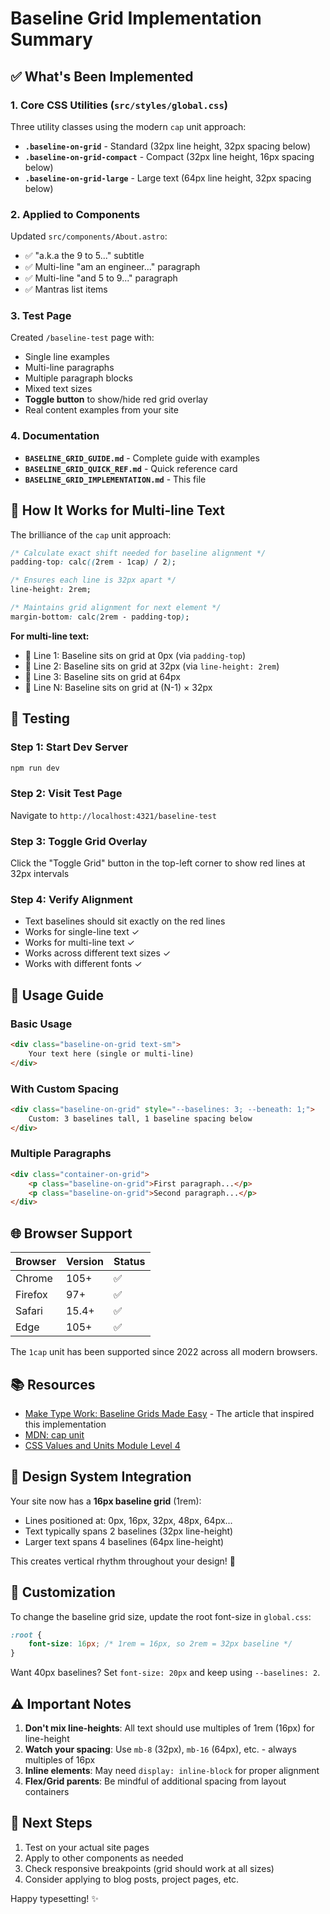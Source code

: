 # Baseline Grid Implementation Summary

## ✅ What's Been Implemented

### 1. Core CSS Utilities (`src/styles/global.css`)

Three utility classes using the modern `cap` unit approach:

- **`.baseline-on-grid`** - Standard (32px line height, 32px spacing below)
- **`.baseline-on-grid-compact`** - Compact (32px line height, 16px spacing below)
- **`.baseline-on-grid-large`** - Large text (64px line height, 32px spacing below)

### 2. Applied to Components

Updated `src/components/About.astro`:

- ✅ "a.k.a the 9 to 5..." subtitle
- ✅ Multi-line "am an engineer..." paragraph
- ✅ Multi-line "and 5 to 9..." paragraph
- ✅ Mantras list items

### 3. Test Page

Created `/baseline-test` page with:

- Single line examples
- Multi-line paragraphs
- Multiple paragraph blocks
- Mixed text sizes
- **Toggle button** to show/hide red grid overlay
- Real content examples from your site

### 4. Documentation

- **`BASELINE_GRID_GUIDE.md`** - Complete guide with examples
- **`BASELINE_GRID_QUICK_REF.md`** - Quick reference card
- **`BASELINE_GRID_IMPLEMENTATION.md`** - This file

## 🎯 How It Works for Multi-line Text

The brilliance of the `cap` unit approach:

```css
/* Calculate exact shift needed for baseline alignment */
padding-top: calc((2rem - 1cap) / 2);

/* Ensures each line is 32px apart */
line-height: 2rem;

/* Maintains grid alignment for next element */
margin-bottom: calc(2rem - padding-top);
```

**For multi-line text:**

- 🎯 Line 1: Baseline sits on grid at 0px (via `padding-top`)
- 🎯 Line 2: Baseline sits on grid at 32px (via `line-height: 2rem`)
- 🎯 Line 3: Baseline sits on grid at 64px
- 🎯 Line N: Baseline sits on grid at (N-1) × 32px

## 🧪 Testing

### Step 1: Start Dev Server

```bash
npm run dev
```

### Step 2: Visit Test Page

Navigate to `http://localhost:4321/baseline-test`

### Step 3: Toggle Grid Overlay

Click the "Toggle Grid" button in the top-left corner to show red lines at 32px intervals

### Step 4: Verify Alignment

- Text baselines should sit exactly on the red lines
- Works for single-line text ✓
- Works for multi-line text ✓
- Works across different text sizes ✓
- Works with different fonts ✓

## 📝 Usage Guide

### Basic Usage

```html
<div class="baseline-on-grid text-sm">
	Your text here (single or multi-line)
</div>
```

### With Custom Spacing

```html
<div class="baseline-on-grid" style="--baselines: 3; --beneath: 1;">
	Custom: 3 baselines tall, 1 baseline spacing below
</div>
```

### Multiple Paragraphs

```html
<div class="container-on-grid">
	<p class="baseline-on-grid">First paragraph...</p>
	<p class="baseline-on-grid">Second paragraph...</p>
</div>
```

## 🌐 Browser Support

| Browser | Version | Status |
| ------- | ------- | ------ |
| Chrome  | 105+    | ✅     |
| Firefox | 97+     | ✅     |
| Safari  | 15.4+   | ✅     |
| Edge    | 105+    | ✅     |

The `1cap` unit has been supported since 2022 across all modern browsers.

## 📚 Resources

- [Make Type Work: Baseline Grids Made Easy](https://maketypework.com/web-typography-baseline-grids-made-easy/) - The article that inspired this implementation
- [MDN: cap unit](https://developer.mozilla.org/en-US/docs/Web/CSS/length#cap)
- [CSS Values and Units Module Level 4](https://www.w3.org/TR/css-values-4/#font-relative-lengths)

## 🎨 Design System Integration

Your site now has a **16px baseline grid** (1rem):

- Lines positioned at: 0px, 16px, 32px, 48px, 64px...
- Text typically spans 2 baselines (32px line-height)
- Larger text spans 4 baselines (64px line-height)

This creates vertical rhythm throughout your design! 🎵

## 🔧 Customization

To change the baseline grid size, update the root font-size in `global.css`:

```css
:root {
	font-size: 16px; /* 1rem = 16px, so 2rem = 32px baseline */
}
```

Want 40px baselines? Set `font-size: 20px` and keep using `--baselines: 2`.

## ⚠️ Important Notes

1. **Don't mix line-heights**: All text should use multiples of 1rem (16px) for line-height
2. **Watch your spacing**: Use `mb-8` (32px), `mb-16` (64px), etc. - always multiples of 16px
3. **Inline elements**: May need `display: inline-block` for proper alignment
4. **Flex/Grid parents**: Be mindful of additional spacing from layout containers

## 🚀 Next Steps

1. Test on your actual site pages
2. Apply to other components as needed
3. Check responsive breakpoints (grid should work at all sizes)
4. Consider applying to blog posts, project pages, etc.

Happy typesetting! ✨
